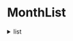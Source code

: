 # MonthList
<details>
    <summary>
        list
    </summary>

* [March](https://github.com/BangYunseo/DailyDiary/tree/main/2024/March)
* [April](https://github.com/BangYunseo/DailyDiary/tree/main/2024/April)
* [May]()
* [June]()
* [July]()
* [August]()
* [September]()
* [October]()
* [November]()
* [December]()

</details>
